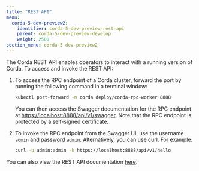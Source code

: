 ```yaml
---
title: "REST API"
menu:
  corda-5-dev-preview2:
    identifier: corda-5-dev-preview-rest-api
    parent: corda-5-dev-preview-develop
    weight: 2500
section_menu: corda-5-dev-preview2
---
```

The Corda REST API enables operators to interact with a running version of Corda.
To access and invoke the REST API:

1. To access the RPC endpoint of a Corda cluster, forward the port by running the following command in a terminal window:

   ```sh
   kubectl port-forward -n corda deploy/corda-rpc-worker 8888
   ```

   You can then access the Swagger documentation for the RPC endpoint at [https://localhost:8888/api/v1/swagger](https://localhost:8888/api/v1/swagger).
Note that the RPC endpoint is protected by a self-signed certificate.

2. To invoke the RPC endpoint from the Swagger UI, use the username `admin` and password `admin`. Alternatively, you can use curl. For example:

   ```sh
   curl -u admin:admin -k https://localhost:8888/api/v1/hello
   ```

You can also view the REST API documentation [here](C5_OpenAPI.html).
